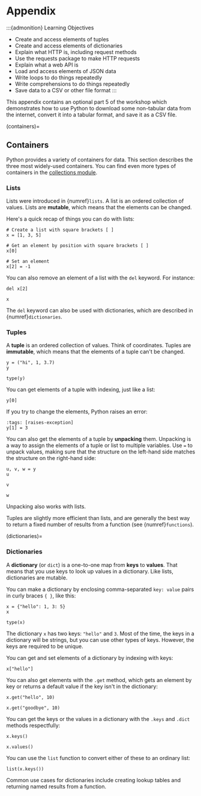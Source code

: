 <!--
---
jupytext:
  formats: md:myst
  text_representation:
    extension: .md
    format_name: myst
kernelspec:
  display_name: Julia
  language: julia
  name: julia-1.10
---
-->


Appendix
========

:::{admonition} Learning Objectives
* Create and access elements of tuples
* Create and access elements of dictionaries
* Explain what HTTP is, including request methods
* Use the requests package to make HTTP requests
* Explain what a web API is
* Load and access elements of JSON data
* Write loops to do things repeatedly
* Write comprehensions to do things repeatedly
* Save data to a CSV or other file format
:::

This appendix contains an optional part 5 of the workshop which demonstrates
how to use Python to download some non-tabular data from the internet, convert
it into a tabular format, and save it as a CSV file.


(containers)=
## Containers

Python provides a variety of containers for data. This section describes the
three most widely-used containers. You can find even more types of containers
in the [collections module][collections].

[collections]: https://docs.python.org/3/library/collections.html


### Lists

Lists were introduced in {numref}`lists`. A list is an ordered collection of
values. Lists are **mutable**, which means that the elements can be changed.

Here's a quick recap of things you can do with lists:

```
# Create a list with square brackets [ ]
x = [1, 3, 5]

# Get an element by position with square brackets [ ]
x[0]

# Set an element
x[2] = -1
```

You can also remove an element of a list with the `del` keyword. For instance:

```
del x[2]

x
```

The `del` keyword can also be used with dictionaries, which are described in
{numref}`dictionaries`.


### Tuples

A **tuple** is an ordered collection of values. Think of coordinates. Tuples
are **immutable**, which means that the elements of a tuple can't be changed.


```
y = ("hi", 1, 3.7)
y
```

```
type(y)
```

You can get elements of a tuple with indexing, just like a list:

```
y[0]
```

If you try to change the elements, Python raises an error:

```
:tags: [raises-exception]
y[1] = 3
```

You can also get the elements of a tuple by **unpacking** them. Unpacking is a
way to assign the elements of a tuple or list to multiple variables. Use `=` to
unpack values, making sure that the structure on the left-hand side matches the
structure on the right-hand side:

```
u, v, w = y
u
```

```
v
```

```
w
```

Unpacking also works with lists.

Tuples are slightly more efficient than lists, and are generally the best way
to return a fixed number of results from a function (see {numref}`functions`).


(dictionaries)=
### Dictionaries

A **dictionary** (or `dict`) is a one-to-one map from **keys** to **values**.
That means that you use keys to look up values in a dictionary. Like lists,
dictionaries are mutable.

You can make a dictionary by enclosing comma-separated `key: value` pairs in
curly braces `{ }`, like this:

```
x = {"hello": 1, 3: 5}
x
```

```
type(x)
```

The dictionary `x` has two keys: `"hello"` and `3`. Most of the time, the keys
in a dictionary will be strings, but you can use other types of keys. However,
the keys are required to be unique.

You can get and set elements of a dictionary by indexing with keys:

```
x["hello"]
```

You can also get elements with the `.get` method, which gets an element by key
or returns a default value if the key isn't in the dictionary:

```
x.get("hello", 10)
```

```
x.get("goodbye", 10) 
```

You can get the keys or the values in a dictionary with the `.keys` and `.dict`
methods respectfully:

```
x.keys()
```

```
x.values()
```

You can use the `list` function to convert either of these to an ordinary list:

```
list(x.keys())
```

Common use cases for dictionaries include creating lookup tables and returning
named results from a function.
